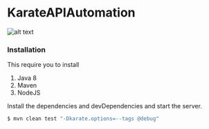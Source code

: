 # KarateAPIAutomation

![alt text](https://cdn.loom.com/images/originals/23c3a43ac8034a7eab68b71aa58f38f1.jpg "Logo Title Text 1")


### Installation

This require you to install
1. Java 8
2. Maven
3. NodeJS


Install the dependencies and devDependencies and start the server.

```sh
$ mvn clean test "-Dkarate.options=--tags @debug"
```
